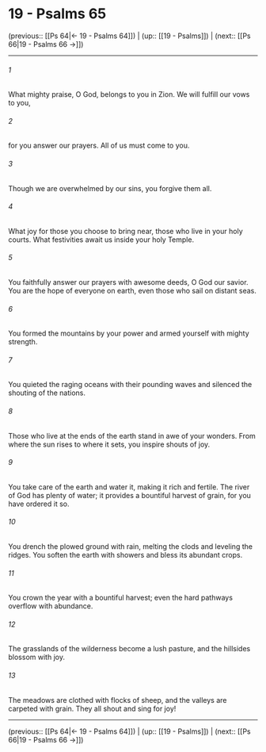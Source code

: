 # 19 - Psalms 65

(previous:: [[Ps 64|← 19 - Psalms 64]]) | (up:: [[19 - Psalms]]) | (next:: [[Ps 66|19 - Psalms 66 →]])

***


###### 1 
What mighty praise, O God, belongs to you in Zion. We will fulfill our vows to you, 

###### 2 
for you answer our prayers. All of us must come to you. 

###### 3 
Though we are overwhelmed by our sins, you forgive them all. 

###### 4 
What joy for those you choose to bring near, those who live in your holy courts. What festivities await us inside your holy Temple. 

###### 5 
You faithfully answer our prayers with awesome deeds, O God our savior. You are the hope of everyone on earth, even those who sail on distant seas. 

###### 6 
You formed the mountains by your power and armed yourself with mighty strength. 

###### 7 
You quieted the raging oceans with their pounding waves and silenced the shouting of the nations. 

###### 8 
Those who live at the ends of the earth stand in awe of your wonders. From where the sun rises to where it sets, you inspire shouts of joy. 

###### 9 
You take care of the earth and water it, making it rich and fertile. The river of God has plenty of water; it provides a bountiful harvest of grain, for you have ordered it so. 

###### 10 
You drench the plowed ground with rain, melting the clods and leveling the ridges. You soften the earth with showers and bless its abundant crops. 

###### 11 
You crown the year with a bountiful harvest; even the hard pathways overflow with abundance. 

###### 12 
The grasslands of the wilderness become a lush pasture, and the hillsides blossom with joy. 

###### 13 
The meadows are clothed with flocks of sheep, and the valleys are carpeted with grain. They all shout and sing for joy!

***

(previous:: [[Ps 64|← 19 - Psalms 64]]) | (up:: [[19 - Psalms]]) | (next:: [[Ps 66|19 - Psalms 66 →]])
